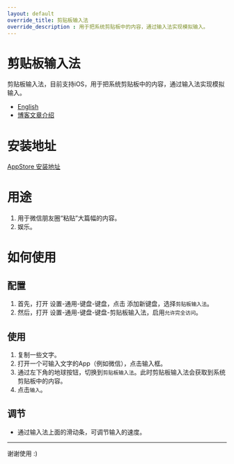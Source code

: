 ```yaml
---
layout: default
override_title: 剪贴板输入法
override_description : 用于把系统剪贴板中的内容，通过输入法实现模拟输入。
---
```



# 剪贴板输入法

剪贴板输入法，目前支持iOS，用于把系统剪贴板中的内容，通过输入法实现模拟输入。

- [English](./)
- [博客文章介绍](https://everettjf.github.io/2019/05/20/paste-keyboard-release/)

# 安装地址

[AppStore 安装地址](https://itunes.apple.com/cn/app/id1463618135)

# 用途

1. 用于微信朋友圈“粘贴”大篇幅的内容。
2. 娱乐。

# 如何使用

## 配置

1. 首先，打开 设置-通用-键盘-键盘，点击 添加新键盘，选择`剪贴板输入法`。
2. 然后，打开 设置-通用-键盘-键盘-剪贴板输入法，启用`允许完全访问`。

## 使用

1. 复制一些文字。
2. 打开一个可输入文字的App（例如微信），点击输入框。
3. 通过左下角的地球按钮，切换到`剪贴板输入法`。此时剪贴板输入法会获取到系统剪贴板中的内容。
4. 点击`输入`。

## 调节

- 通过输入法上面的滑动条，可调节输入的速度。

---

谢谢使用 :)

